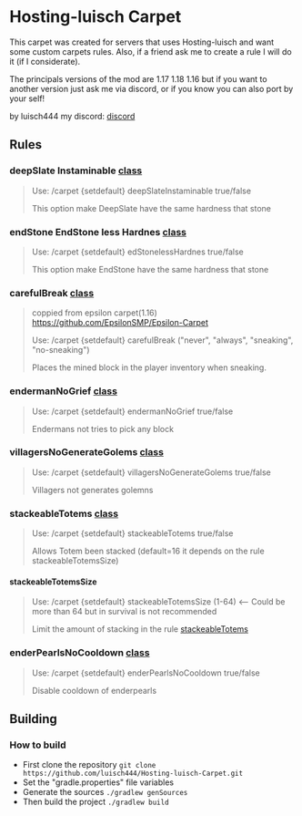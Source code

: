 # Hosting-luisch Carpet

This carpet was created for servers that uses Hosting-luisch and want some custom carpets rules. Also, if a friend ask me to create a rule I will do it (if I considerate).

The principals versions of the mod are 1.17 1.18 1.16 but if you want to another version just ask me via discord, or if you know you can also port by your self!

by luisch444 my discord: [discord](https://discord.gg/gGtqFXVh5q)

## Rules

### deepSlate Instaminable [class](/src/main/java/xyz/luisch444/carpet/mixin/AbstractBlockStateMixin.java)

> Use: /carpet {setdefault} deepSlateInstaminable true/false
>
> This option make DeepSlate have the same hardness that stone

### endStone EndStone less Hardnes [class](/src/main/java/xyz/luisch444/carpet/mixin/AbstractBlockStateMixin.java)

> Use: /carpet {setdefault} edStonelessHardnes true/false
>
> This option make EndStone have the same hardness that stone

### carefulBreak [class](/src/main/java/xyz/luisch444/carpet/mixin/BlockMixin.java)

> coppied from epsilon carpet(1.16) https://github.com/EpsilonSMP/Epsilon-Carpet
>
> Use: /carpet {setdefault} carefulBreak ("never", "always", "sneaking", "no-sneaking")
>
> Places the mined block in the player inventory when sneaking.

### endermanNoGrief [class](/src/main/java/xyz/luisch444/carpet/mixin/EndermanEntityMixin.java)

>
> Use: /carpet {setdefault} endermanNoGrief true/false
>
> Endermans not tries to pick any block

### villagersNoGenerateGolems [class](/src/main/java/xyz/luisch444/carpet/mixin/VillagerEntityMixin.java)

>
> Use: /carpet {setdefault} villagersNoGenerateGolems true/false
>
> Villagers not generates golemns

### stackeableTotems [class](/src/main/java/xyz/luisch444/carpet/mixin/ItemStackMixin.java)

>
> Use: /carpet {setdefault} stackeableTotems true/false
>
> Allows Totem been stacked (default=16 it depends on the rule stackeableTotemsSize)
#### stackeableTotemsSize
>
> Use: /carpet {setdefault} stackeableTotemsSize (1-64) <-- Could be more than 64 but in survival is not recommended
>
> Limit the amount of stacking in the rule [stackeableTotems](/README.md#stackeabletotems-class)

### enderPearlsNoCooldown [class](/src/main/java/xyz/luisch444/carpet/mixin/EndermanEntityMixin.java)

>
> Use: /carpet {setdefault} enderPearlsNoCooldown true/false
>
> Disable cooldown of enderpearls


## Building

### How to build

* First clone the repository `git clone https://github.com/luisch444/Hosting-luisch-Carpet.git`
* Set the "gradle.properties" file variables
* Generate the sources `./gradlew genSources`
* Then build the project `./gradlew build`

